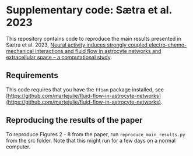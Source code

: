 # Supplementary code: Sætra et al. 2023

This repository contains code to reproduce the main results
presented in Sætra et al. 2023, 
[Neural activity induces strongly coupled electro-chemo-mechanical interactions 
and fluid flow in astrocyte networks and extracellular space – a computational study](https://doi.org/10.1371/journal.pcbi.1010996).

## Requirements

This code requires that you have the `ffian` package installed, see
[https://github.com/martejulie/fluid-flow-in-astrocyte-networks](https://github.com/martejulie/fluid-flow-in-astrocyte-networks).

## Reproducing the results of the paper

To reproduce Figures 2 - 8 from the paper, run `reproduce_main_results.py`
from the src folder. Note that this might run for a few days on a normal
computer. 
